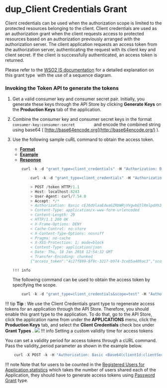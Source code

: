 # dup\_Client Credentials Grant

Client credentials can be used when the authorization scope is limited to the protected resources belonging to the client. Client credentials are used as an authorization grant when the client requests access to protected resources based on an authorization previously arranged with the authorization server. The client application requests an access token from the authorization server, authenticating the request with its client key and client secret. If the client is successfully authenticated, an access token is returned.

Please refer to the [WSO2 IS documentation](https://docs.wso2.com/display/IS540/Client+Credentials+Grant) for a detailed explanation on this grant type  with the use of a sequence diagram.

### Invoking the Token API to generate the tokens

1.  Get a valid consumer key and consumer secret pair. Initially, you generate these keys through the API Store by clicking **Generate Keys** on the **Production Keys** tab of the application.
2.  Combine the consumer key and consumer secret keys in the format `          consumer-key:consumer-secret         ` and encode the combined string using base64 ( [http://base64encode.org](http://base64encode.org/) ).
3.  Use the following sample cuRL command to obtain the access token.

    -   [**Format**](#format)
    -   [**Example**](#example)
    -   [**Response**](#response)

    ``` java
        curl -k -d "grant_type=client_credentials" -H "Authorization: Basic <Base64-encoded-client_key:client_secret>" -H "Content-Type: application/x-www-form-urlencoded" https://localhost:<https-port>/token -v
    ```

    ``` java
            curl -k -d "grant_type=client_credentials" -H "Authorization: Basic cEJ6dUlaaEdwaGZRbWRjVVgwbG5lRmlpdXh3YTo0U0pnV19qTU56aGpIU284OGJuZVhtTnFNMjRh" -H "Content-Type: application/x-www-form-urlencoded" https://localhost:8243/token -v
    ```

    ``` java
            > POST /token HTTP/1.1
            > Host: localhost:8243
            > User-Agent: curl/7.54.0
            > Accept: */*
            > Authorization: Basic cEJ6dUlaaEdwaGZRbWRjVVgwbG5lRmlpdXh3YTo0U0pnV19qTU56aGpIU284OGJuZVhtTnFNMjRh
            > Content-Type: application/x-www-form-urlencoded
            > Content-Length: 29
            < HTTP/1.1 200 OK
            < X-Frame-Options: DENY
            < Cache-Control: no-store
            < X-Content-Type-Options: nosniff
            < Pragma: no-cache
            < X-XSS-Protection: 1; mode=block
            < Content-Type: application/json
            < Date: Thu, 18 Jan 2018 12:54:32 GMT
            < Transfer-Encoding: chunked
            {"access_token":"4c27f899-6f9c-3217-b974-3ceb5a409ac3","scope":"am_application_scope default","token_type":"Bearer","expires_in":723}
    ```

        !!! info
    The following command can be used to obtain the access token by specifying the scope.

    ``` java
        curl -k -d "grant_type=client_credentials&scope=test" -H "Authorization: Basic <ConsumerKey:ConsumerSecret>" -H "Content-Type: application/x-www-form-urlencoded" https://localhost:8243/token
    ```


!!! tip
**Tip** : We use the Client Credentials grant type to regenerate access tokens for an application through the API Store. Therefore, you should enable this grant type to the application. To do that, go to the API Store, click the application name from under the **APPLICATIONS** menu, click the **Production Keys** tab, and select the **Client Credentials** check box under **Grant Types** .
![](attachments/126561130/126561131.png)
!!! info
Setting a custom validity time for access tokens

You can set a validity period for access tokens through a cURL command. Pass the validity\_period parameter as shown in the example below.

``` java
    curl -X POST -k -H "Authorization: Basic <Base64(clientId:clientSecret)>" -d "grant_type=client_credentials&validity_period=<custom_validity_time_in_seconds>" -H "Content-Type: application/x-www-form-urlencoded" https://localhost:8243/token -v
```

!!! note
Note that for users to be counted in the [Registered Users for Application statistics](https://docs.wso2.com/display/AM260/Viewing+API+Statistics#ViewingAPIStatistics-topUsers) which takes the number of users shared each of the Application, they should have to generate access tokens using [Password Grant](_Password_Grant_) type.


